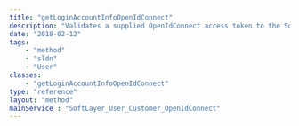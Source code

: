 ```yaml
---
title: "getLoginAccountInfoOpenIdConnect"
description: "Validates a supplied OpenIdConnect access token to the SoftLayer customer portal and returns the default account name and id for the active user. An exception will be thrown if no matching customer is found. "
date: "2018-02-12"
tags:
    - "method"
    - "sldn"
    - "User"
classes:
    - "getLoginAccountInfoOpenIdConnect"
type: "reference"
layout: "method"
mainService : "SoftLayer_User_Customer_OpenIdConnect"
---
```

